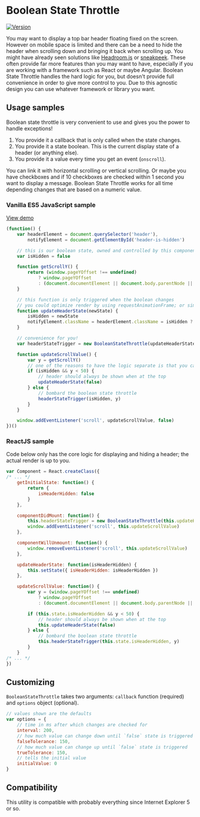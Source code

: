 # Boolean State Throttle

[![Version](http://img.shields.io/npm/v/boolean-state-throttle.svg)](https://www.npmjs.org/package/boolean-state-throttle)

You may want to display a top bar header floating fixed on the screen. However on mobile space is limited and there can
be a need to hide the header when scrolling down and bringing it back when scrolling up. You might have already seen
solutions like [Headroom.js](https://github.com/WickyNilliams/headroom.js) or
[sneakpeek](https://github.com/antris/sneakpeek). These often provide far more features than you may want to have,
especially if you are working with a framework such as React or maybe Angular. Boolean State Throttle handles the hard
logic for you, but doesn't provide full convenience in order to give more control to you. Due to this agnostic design
you can use whatever framework or library you want.

## Usage samples

Boolean state throttle is very convenient to use and gives you the power to handle exceptions!

1. You provide it a callback that is only called when the state changes.
2. You provide it a state boolean. This is the current display state of a header (or anything else).
3. You provide it a value every time you get an event (`onscroll`).

You can link it with horizontal scrolling or vertical scrolling. Or maybe you have checkboxes and if 10 checkboxes are
checked within 1 second you want to display a message. Boolean State Throttle works for all time depending changes that
are based on a numeric value.

### Vanilla ES5 JavaScript sample

[View demo](http://htmlpreview.github.io/?https://github.com/merri/boolean-state-throttle/blob/master/demo/index.html)

```js
(function() {
    var headerElement = document.querySelector('header'),
        notifyElement = document.getElementById('header-is-hidden')

    // this is our boolean state, owned and controlled by this component
    var isHidden = false

    function getScrollY() {
        return (window.pageYOffset !== undefined)
            ? window.pageYOffset
            : (document.documentElement || document.body.parentNode || document.body).scrollTop
    }

    // this function is only triggered when the boolean changes
    // you could optimize render by using requestAnimationFrame; or simply use setState in React
    function updateHeaderState(newState) {
        isHidden = newState
        notifyElement.className = headerElement.className = isHidden ? 'hidden' : ''
    }

    // convenience for you!
    var headerStateTrigger = new BooleanStateThrottle(updateHeaderState)

    function updateScrollValue() {
        var y = getScrollY()
        // one of the reasons to have the logic separate is that you can handle exceptions better!
        if (isHidden && y < 50) {
            // header should always be shown when at the top
            updateHeaderState(false)
        } else {
            // bombard the boolean state throttle
            headerStateTrigger(isHidden, y)
        }
    }

    window.addEventListener('scroll', updateScrollValue, false)
})()
```

### ReactJS sample

Code below only has the core logic for displaying and hiding a header; the actual render is up to you.

```jsx
var Component = React.createClass({
/* ... */
    getInitialState: function() {
        return {
            isHeaderHidden: false
        }
    },

    componentDidMount: function() {
        this.headerStateTrigger = new BooleanStateThrottle(this.updateHeaderState)
        window.addEventListener('scroll', this.updateScrollValue)
    },

    componentWillUnmount: function() {
        window.removeEventListener('scroll', this.updateScrollValue)
    },

    updateHeaderState: function(isHeaderHidden) {
        this.setState({ isHeaderHidden: isHeaderHidden })
    },

    updateScrollValue: function() {
        var y = (window.pageYOffset !== undefined)
            ? window.pageYOffset
            : (document.documentElement || document.body.parentNode || document.body).scrollTop

        if (this.state.isHeaderHidden && y < 50) {
            // header should always be shown when at the top
            this.updateHeaderState(false)
        } else {
            // bombard the boolean state throttle
            this.headerStateTrigger(this.state.isHeaderHidden, y)
        }
    }
/* ... */
})
```

## Customizing

`BooleanStateThrottle` takes two arguments: `callback` function (required) and `options` object (optional).

```js
// values shown are the defaults
var options = {
    // time in ms after which changes are checked for
    interval: 200,
    // how much value can change down until `false` state is triggered
    falseTolerance: 150,
    // how much value can change up until `false` state is triggered
    trueTolerance: 150,
    // tells the initial value
    initialValue: 0
}
```

## Compatibility

This utility is compatible with probably everything since Internet Explorer 5 or so.
